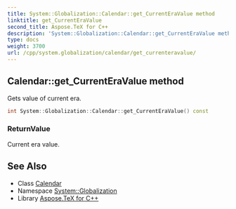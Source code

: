```yaml
---
title: System::Globalization::Calendar::get_CurrentEraValue method
linktitle: get_CurrentEraValue
second_title: Aspose.TeX for C++
description: 'System::Globalization::Calendar::get_CurrentEraValue method. Gets value of current era in C++.'
type: docs
weight: 3700
url: /cpp/system.globalization/calendar/get_currenteravalue/
---
```

## Calendar::get_CurrentEraValue method


Gets value of current era.

```cpp
int System::Globalization::Calendar::get_CurrentEraValue() const
```


### ReturnValue

Current era value.

## See Also

* Class [Calendar](../)
* Namespace [System::Globalization](../../)
* Library [Aspose.TeX for C++](../../../)

